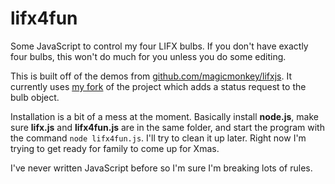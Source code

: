 lifx4fun
========

Some JavaScript to control my four LIFX bulbs. If you don't have exactly four bulbs, this won't do much for you unless you do some editing.

This is built off of the demos from [github.com/magicmonkey/lifxjs](https://github.com/magicmonkey/lifxjs). It currently uses [my fork](https://github.com/SSteve/lifxjs) of the project which adds a status request to the bulb object.

Installation is a bit of a mess at the moment. Basically install **node.js**, make sure **lifx.js** and **lifx4fun.js** are in the same folder, and start the program with the command `node lifx4fun.js`. I'll try to clean it up later. Right now I'm trying to get ready for family to come up for Xmas.

I've never written JavaScript before so I'm sure I'm breaking lots of rules.
